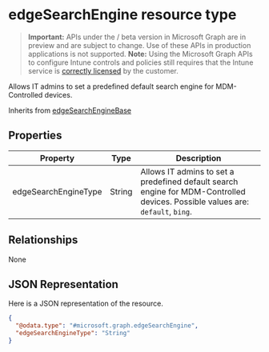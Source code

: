 ﻿# edgeSearchEngine resource type

> **Important:** APIs under the / beta version in Microsoft Graph are in preview and are subject to change. Use of these APIs in production applications is not supported.
> **Note:** Using the Microsoft Graph APIs to configure Intune controls and policies still requires that the Intune service is [correctly licensed](https://go.microsoft.com/fwlink/?linkid=839381) by the customer.

Allows IT admins to set a predefined default search engine for MDM-Controlled devices.

Inherits from [edgeSearchEngineBase](../resources/intune_deviceconfig_edgesearchenginebase.md)

## Properties
|Property|Type|Description|
|---|---|---|
|edgeSearchEngineType|String|Allows IT admins to set a predefined default search engine for MDM-Controlled devices. Possible values are: `default`, `bing`.|

## Relationships
None
## JSON Representation
Here is a JSON representation of the resource.
<!-- {
  "blockType": "resource",
  "keyProperty": "id",
  "@odata.type": "microsoft.graph.edgeSearchEngine"
}
-->
```json
{
  "@odata.type": "#microsoft.graph.edgeSearchEngine",
  "edgeSearchEngineType": "String"
}
```



